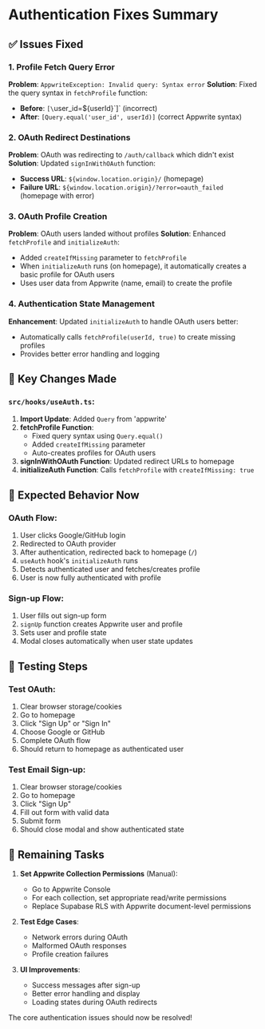 # Authentication Fixes Summary

## ✅ Issues Fixed

### 1. Profile Fetch Query Error
**Problem**: `AppwriteException: Invalid query: Syntax error`
**Solution**: Fixed the query syntax in `fetchProfile` function:
- **Before**: `[\`user_id=${userId}\`]` (incorrect)
- **After**: `[Query.equal('user_id', userId)]` (correct Appwrite syntax)

### 2. OAuth Redirect Destinations
**Problem**: OAuth was redirecting to `/auth/callback` which didn't exist
**Solution**: Updated `signInWithOAuth` function:
- **Success URL**: `${window.location.origin}/` (homepage)
- **Failure URL**: `${window.location.origin}/?error=oauth_failed` (homepage with error)

### 3. OAuth Profile Creation
**Problem**: OAuth users landed without profiles
**Solution**: Enhanced `fetchProfile` and `initializeAuth`:
- Added `createIfMissing` parameter to `fetchProfile`
- When `initializeAuth` runs (on homepage), it automatically creates a basic profile for OAuth users
- Uses user data from Appwrite (name, email) to create the profile

### 4. Authentication State Management
**Enhancement**: Updated `initializeAuth` to handle OAuth users better:
- Automatically calls `fetchProfile(userId, true)` to create missing profiles
- Provides better error handling and logging

## 🔧 Key Changes Made

### `src/hooks/useAuth.ts`:
1. **Import Update**: Added `Query` from 'appwrite'
2. **fetchProfile Function**: 
   - Fixed query syntax using `Query.equal()`
   - Added `createIfMissing` parameter
   - Auto-creates profiles for OAuth users
3. **signInWithOAuth Function**: Updated redirect URLs to homepage
4. **initializeAuth Function**: Calls `fetchProfile` with `createIfMissing: true`

## 🎯 Expected Behavior Now

### OAuth Flow:
1. User clicks Google/GitHub login
2. Redirected to OAuth provider
3. After authentication, redirected back to homepage (`/`)
4. `useAuth` hook's `initializeAuth` runs
5. Detects authenticated user and fetches/creates profile
6. User is now fully authenticated with profile

### Sign-up Flow:
1. User fills out sign-up form
2. `signUp` function creates Appwrite user and profile
3. Sets user and profile state
4. Modal closes automatically when user state updates

## 🧪 Testing Steps

### Test OAuth:
1. Clear browser storage/cookies
2. Go to homepage
3. Click "Sign Up" or "Sign In"
4. Choose Google or GitHub
5. Complete OAuth flow
6. Should return to homepage as authenticated user

### Test Email Sign-up:
1. Clear browser storage/cookies
2. Go to homepage  
3. Click "Sign Up"
4. Fill out form with valid data
5. Submit form
6. Should close modal and show authenticated state

## 🚨 Remaining Tasks

1. **Set Appwrite Collection Permissions** (Manual):
   - Go to Appwrite Console
   - For each collection, set appropriate read/write permissions
   - Replace Supabase RLS with Appwrite document-level permissions

2. **Test Edge Cases**:
   - Network errors during OAuth
   - Malformed OAuth responses
   - Profile creation failures

3. **UI Improvements**:
   - Success messages after sign-up
   - Better error handling and display
   - Loading states during OAuth redirects

The core authentication issues should now be resolved!
